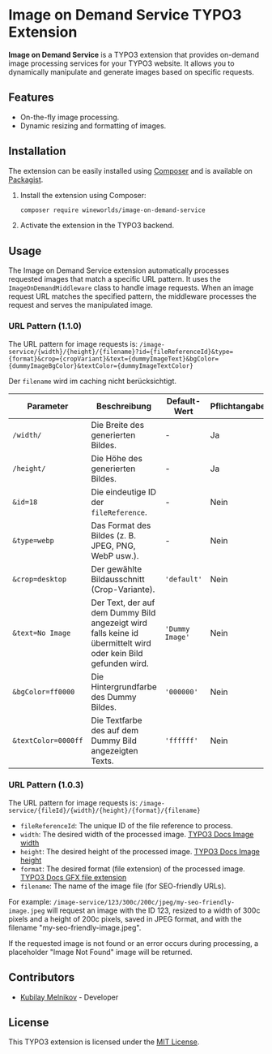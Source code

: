 # Image on Demand Service TYPO3 Extension

**Image on Demand Service** is a TYPO3 extension that provides on-demand image processing services for your TYPO3 website. It allows you to dynamically manipulate and generate images based on specific requests.

## Features

- On-the-fly image processing.
- Dynamic resizing and formatting of images.

## Installation

The extension can be easily installed using [Composer](https://getcomposer.org/) and is available on [Packagist](https://packagist.org/packages/wineworlds/image-on-demand-service).

1. Install the extension using Composer:
   ```bash
   composer require wineworlds/image-on-demand-service
   ```
2. Activate the extension in the TYPO3 backend.

## Usage

The Image on Demand Service extension automatically processes requested images that match a specific URL pattern. It uses the `ImageOnDemandMiddleware` class to handle image requests. When an image request URL matches the specified pattern, the middleware processes the request and serves the manipulated image.

### URL Pattern (1.1.0)

The URL pattern for image requests is: `/image-service/{width}/{height}/{filename}?id={fileReferenceId}&type={format}&crop={cropVariant}&text={dummyImageText}&bgColor={dummyImageBgColor}&textColor={dummyImageTextColor}`

Der `filename` wird im caching nicht berücksichtigt.

| Parameter      | Beschreibung                                       | Default-Wert  | Pflichtangabe |
|----------------------|---------------------------------------------------|---------------|---------------|
| `/width/`              | Die Breite des generierten Bildes.               | -             | Ja            |
| `/height/`             | Die Höhe des generierten Bildes.                 | -             | Ja            |
| `&id=18`                 | Die eindeutige ID der `fileReference`.            | -             | Nein          |
| `&type=webp`               | Das Format des Bildes (z. B. JPEG, PNG, WebP usw.).| -             | Nein          |
| `&crop=desktop`               | Der gewählte Bildausschnitt (Crop-Variante).      | `'default'`   | Nein          |
| `&text=No Image`               | Der Text, der auf dem Dummy Bild angezeigt wird falls keine id übermittelt wird oder kein Bild gefunden wird. | `'Dummy Image'` | Nein      |
| `&bgColor=ff0000`            | Die Hintergrundfarbe des Dummy Bildes. | `'000000'` | Nein        |
| `&textColor=0000ff`          | Die Textfarbe des auf dem Dummy Bild angezeigten Texts. | `'ffffff'` | Nein        |

### URL Pattern (1.0.3)

The URL pattern for image requests is: `/image-service/{fileId}/{width}/{height}/{format}/{filename}`

- `fileReferenceId`: The unique ID of the file reference to process.
- `width`: The desired width of the processed image. [TYPO3 Docs Image width](https://docs.typo3.org/m/typo3/reference-typoscript/main/en-us/Functions/Imgresource.html#width)
- `height`: The desired height of the processed image. [TYPO3 Docs Image height](https://docs.typo3.org/m/typo3/reference-typoscript/main/en-us/Functions/Imgresource.html#height)
- `format`: The desired format (file extension) of the processed image. [TYPO3 Docs GFX file extension](https://docs.typo3.org/m/typo3/reference-coreapi/main/en-us/Configuration/Typo3ConfVars/GFX.html#imagefile-ext)
- `filename`: The name of the image file (for SEO-friendly URLs).

For example: `/image-service/123/300c/200c/jpeg/my-seo-friendly-image.jpeg` will request an image with the ID 123, resized to a width of 300c pixels and a height of 200c pixels, saved in JPEG format, and with the filename "my-seo-friendly-image.jpeg".

If the requested image is not found or an error occurs during processing, a placeholder "Image Not Found" image will be returned.

## Contributors

- [Kubilay Melnikov](https://www.wineworlds.de/team#kubilay_melnikov) - Developer

## License

This TYPO3 extension is licensed under the [MIT License](LICENSE).
